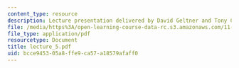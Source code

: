 ```yaml
---
content_type: resource
description: Lecture presentation delivered by David Geltner and Tony Ciochetti.
file: /media/https%3A/open-learning-course-data-rc.s3.amazonaws.com/11-947-new-century-cities-real-estate-digital-technology-and-design-fall-2004/bcce945305a8ffe9ca57a18579afaff0_lecture_5.pdf
file_type: application/pdf
resourcetype: Document
title: lecture_5.pdf
uid: bcce9453-05a8-ffe9-ca57-a18579afaff0
---
```

